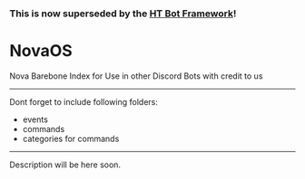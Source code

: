 ### This is now superseded by the [HT Bot Framework](https://github.com/hammertechnik/HTBot-Framework)!

# NovaOS

Nova Barebone Index for Use in other Discord Bots with credit to us

---

Dont forget to include following folders:
 - events
 - commands
 - categories for commands

---

Description will be here soon.
